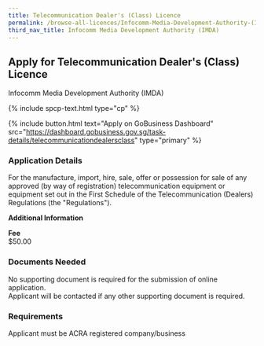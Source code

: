 ```yaml
---
title: Telecommunication Dealer's (Class) Licence
permalink: /browse-all-licences/Infocomm-Media-Development-Authority-(IMDA)/Telecommunication-Dealers-(Class)-Licence
third_nav_title: Infocomm Media Development Authority (IMDA)
---
```


## Apply for Telecommunication Dealer's (Class) Licence

Infocomm Media Development Authority (IMDA)

{% include spcp-text.html type="cp" %}

{% include button.html text="Apply on GoBusiness Dashboard" src="https://dashboard.gobusiness.gov.sg/task-details/telecommunicationdealersclass" type="primary" %}

<H3>Application Details</H3>

<p>For the manufacture, import, hire, sale, offer or possession for sale of any approved (by way of registration) telecommunication equipment or equipment set out in the First Schedule of the Telecommunication (Dealers) Regulations (the "Regulations").</p>

<strong>Additional Information</strong>

<p><strong>Fee</strong><br />$50.00</p>

<H3>Documents Needed</H3>

<p>No supporting document is required for the submission of online application.<br>Applicant will be contacted if any other supporting document is required.</p>

<H3>Requirements</H3>

Applicant must be ACRA registered company/business

